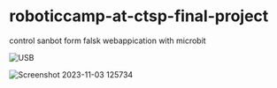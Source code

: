# roboticcamp-at-ctsp-final-project
control sanbot form falsk webappication with microbit 


![USB](https://github.com/user-attachments/assets/2e577609-973e-4e41-8c93-5bbae06ae41c)


![Screenshot 2023-11-03 125734](https://github.com/HakusaiTH/roboticcamp-at-ctsp-final-project/assets/104154862/9e2bf994-b67d-4999-ab03-d461ea23c9b0)

